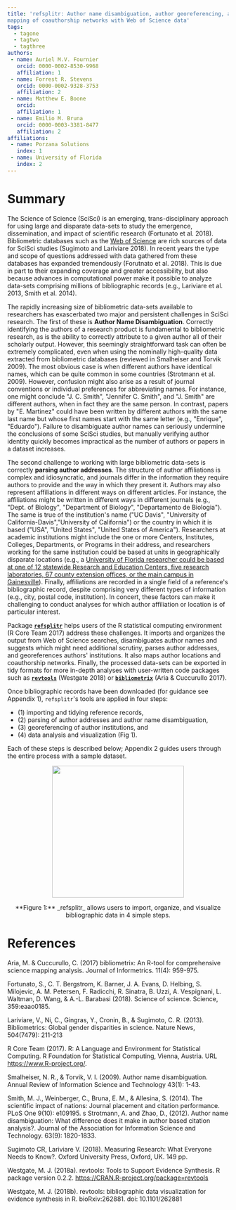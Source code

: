 ```yaml
---
title: 'refsplitr: Author name disambiguation, author georeferencing, and 
mapping of coauthorship networks with Web of Science data'
tags:
  - tagone
  - tagtwo
  - tagthree
authors:
 - name: Auriel M.V. Fournier
   orcid: 0000-0002-8530-9968
   affiliation: 1
 - name: Forrest R. Stevens
   orcid: 0000-0002-9328-3753
   affiliation: 2
 - name: Matthew E. Boone
   orcid: 
   affiliation: 1
 - name: Emilio M. Bruna
   orcid: 0000-0003-3381-8477
   affiliation: 2
affiliations:
 - name: Porzana Solutions
   index: 1
 - name: University of Florida
   index: 2
---
```


# Summary


The Science of Science (SciSci) is an emerging, trans-disciplinary approach for using large and disparate data-sets to study the emergence, dissemination, and impact of scientific research (Fortunato et al. 2018). Bibliometric databases such as the [Web of Science](https://login.webofknowledge.com/error/Error?PathInfo=%2F&Error=IPError) are rich sources of data for SciSci studies (Sugimoto and Lariviare 2018). In recent years the type and scope of questions addressed with data gathered from these databases has expanded tremendously (Forutnato et al. 2018). This is due in part to their expanding coverage and greater accessibility, but also because advances in computational power make it possible to analyze data-sets comprising millions of bibliographic records (e.g., Lariviare et al. 2013, Smith et al. 2014). 

The rapidly increasing size of bibliometric data-sets available to researchers has exascerbated two major and persistent challenges in SciSci research. The first of these is **Author Name Disambiguation**. Correctly identifying the authors of a research product is fundamental to bibliometric research, as is the ability to correctly attribute to a given author all of their scholarly output. However, this seemingly straightforward task can often be extremely complicated, even when using the nominally high-quality data extracted from bibliometric databases (reviewed in Smalheiser and Torvik 2009). The most obvious case is when different authors have identical names, which can be quite common in some countries (Strotmann et al. 2009). However, confusion might also arise as a result of journal conventions or individual preferences for abbreviating names. For instance, one might conclude "J. C. Smith", "Jennifer C. Smith", and "J. Smith" are different authors, when in fact they are the same person. In contrast, papers by "E. Martinez" could have been written by different authors with the same last name but whose first names start with the same letter (e.g., "Enrique", "Eduardo"). Failure to disambiguate author names can seriously undermine the conclusions of some SciSci studies, but manually verifying author identity quickly becomes impractical as the number of authors or papers in a dataset increases. 

The second challenge to working with large bibliometric data-sets is correctly **parsing author addresses**. The structure of author affiliations is complex and idiosyncratic, and journals differ in the information they require authors to provide and the way in which they present it. Authors may also represent affiliations in different ways on different articles. For instance, the affiliations might be written in different ways in different journals (e.g., "Dept. of Biology", "Department of Biology", "Departamento de Biologia"). The same is true of the institution's name ("UC Davis", "University of California-Davis","University of California") or the country in which it is based ("USA", "United States", "United States of America"). Researchers at academic institutions might include the one or more Centers, Institutes, Colleges, Departments, or Programs in their address, and researchers working for the same institution could be based at units in geographically disparate locations (e.g., a [University of Florida researcher could be based at one of 12 statewide Research and Education Centers, five research laboratories, 67 county extension offices, or the main campus in Gainesville](https://research.ifas.ufl.edu/main-menu-tab/about-us/research-facilities/)). Finally, affiliations are recorded in a single field of a reference's bibliographic record, despite comprising very different types of information (e.g., city, postal code, institution). In concert, these factors can make it challenging to conduct analyses for which author affiliation or location is of particular interest.     

Package [**`refsplitr`**](https://CRAN.R-project.org/package=XXXXX) helps users of the R statistical computing environment (R Core Team 2017) address these challenges. It imports and organizes the output from Web of Science searches, disambiguates author names and suggests which might need additional scrutiny, parses author addresses, and georeferences authors' institutions. It also maps author locations and coauthorship networks. Finally, the processed data-sets can be exported in tidy formats for more in-depth analyses with user-written code packages such as [**`revtools`**](https://cran.r-project.org/web/packages/revtools/index.html) (Westgate 2018) or [**`bibliometrix`**](https://cran.r-project.org/web/packages/bibliometrix/index.html) (Aria & Cuccurullo 2017).


Once bibliographic records have been downloaded (for guidance see Appendix 1), `refsplitr`'s tools are applied in four steps:   
- (1) importing and tidying reference records,   
- (2) parsing of author addresses and author name disambiguation,  
- (3) georeferencing of author institutions, and   
- (4) data analysis and visualization (Fig 1).    

Each of these steps is described below; Appendix 2 guides users through the entire process with a sample dataset.  

<p align="center">
<img src="vignettes/refsplitr_fig1_eb.jpg" height="300" /> 
</p>
<p align="center">
**Figure 1:** _refsplitr_ allows users to import, organize, and visualize bibliographic data in 4 simple steps.
</p>


# References


Aria, M. & Cuccurullo, C. (2017) bibliometrix: An R-tool for comprehensive science mapping analysis. Journal of Informetrics. 11(4): 959-975.

Fortunato, S., C. T. Bergstrom, K. Barner, J. A. Evans, D. Helbing, S. Milojevic, A. M. Petersen, F. Radicchi, R. Sinatra, B. Uzzi, A. Vespignani, L. Waltman, D. Wang, & A.-L. Barabasi (2018). Science of science. Science, 359:eaao0185.

Lariviare, V., Ni, C., Gingras, Y., Cronin, B., & Sugimoto, C. R. (2013). Bibliometrics: Global gender disparities in science. Nature News, 504(7479): 211-213

R Core Team (2017). R: A Language and Environment for Statistical Computing. R Foundation for Statistical Computing, Vienna, Austria. URL https://www.R-project.org/.

Smalheiser, N. R., & Torvik, V. I. (2009). Author name disambiguation. Annual Review of Information Science and Technology 43(1): 1-43.

Smith, M. J., Weinberger, C., Bruna, E. M., & Allesina, S. (2014). The scientific impact of nations: Journal placement and citation performance. PLoS One 9(10): e109195.
s
Strotmann, A. and Zhao, D., (2012). Author name disambiguation: What difference does it make in author based citation analysis?. Journal of the Association for Information Science and Technology. 63(9): 1820-1833.

Sugimoto CR, Lariviare V. (2018). Measuring Research: What Everyone Needs to Know?. Oxford University Press, Oxford, UK. 149 pp.

Westgate, M. J. (2018a). revtools: Tools to Support Evidence Synthesis. R package version 0.2.2.
  https://CRAN.R-project.org/package=revtools
  
Westgate, M. J. (2018b). revtools: bibliographic data visualization for evidence synthesis in R. bioRxiv:262881. doi: 10.1101/262881
